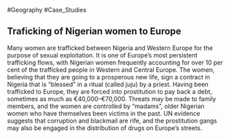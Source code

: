 #Geography
#Case_Studies


## Traficking of Nigerian women to Europe  
Many women are trafficked between Nigeria and Western Europe   for the purpose of sexual exploitation. It is one of Europe’s most   persistent trafficking flows, with Nigerian women frequently   accounting for over 10 per cent of the trafficked people in Western   and Central Europe. The women, believing that they are going to a   prosperous new life, sign a contract in Nigeria that is “blessed” in a   ritual (called juju) by a priest. Having been trafficked to Europe, they   are forced into prostitution to pay back a debt, sometimes as much   as €40,000–€70,000. Threats may be made to family members, and   the women are controlled by “madams”, older Nigerian women who   have themselves been victims in the past. UN evidence suggests that   corruption and blackmail are rife, and the prostitution gangs may   also be engaged in the distribution of drugs on Europe’s streets.
